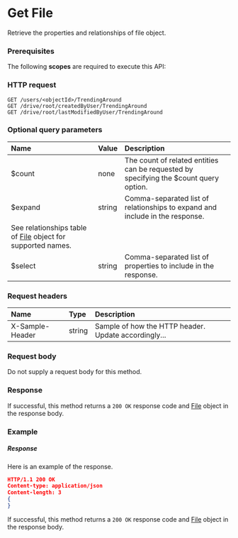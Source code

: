 # Get File

Retrieve the properties and relationships of file object.
### Prerequisites
The following **scopes** are required to execute this API: 
### HTTP request
<!-- { "blockType": "ignored" } -->
```http
GET /users/<objectId>/TrendingAround
GET /drive/root/createdByUser/TrendingAround
GET /drive/root/lastModifiedByUser/TrendingAround
```
### Optional query parameters
|Name|Value|Description|
|:---------------|:--------|:-------|
|$count|none|The count of related entities can be requested by specifying the $count query option.|
|$expand|string|Comma-separated list of relationships to expand and include in the response. 
See relationships table of [File](../resources/file.md) object for supported names. |
|$select|string|Comma-separated list of properties to include in the response.|

### Request headers
| Name       | Type | Description|
|:-----------|:------|:----------|
| X-Sample-Header  | string  | Sample of how the HTTP header. Update accordingly...|

### Request body
Do not supply a request body for this method.
### Response
If successful, this method returns a `200 OK` response code and [File](../resources/file.md) object in the response body.
### Example
##### Response
Here is an example of the response.
<!-- {
  "blockType": "response",
  "truncated": false,
  "@odata.type": "file"
} -->
```json
HTTP/1.1 200 OK
Content-type: application/json
Content-length: 3
{
}
```
If successful, this method returns a `200 OK` response code and [File](../resources/file.md) object in the response body.

<!-- uuid: c5f689a0-3c60-4ec1-a50a-255e5af292e9
2015-10-15 16:49:28 UTC -->
<!-- {
  "type": "#page.annotation",
  "description": "Get File",
  "keywords": "",
  "section": "documentation",
  "tocPath": ""
}-->